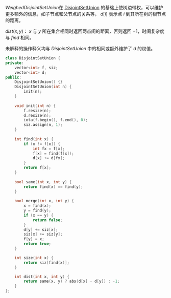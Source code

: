 $WeighedDisjointSetUnion$​ 在 [DisjointSetUnion](https://github.com/xiojoy/Templates-for-Competitive-Programming/blob/main/data%20structure/DisjointSetUnion.md) 的基础上使树边带权，可以维护更多额外的信息，如子节点和父节点的关系等， $d[i]$ 表示点 $i$ 到其所在树的根节点的距离。

$dist(x, y)$： $x$ 与 $y$ 所在集合相同时返回两点间的距离，否则返回 $-1$，时间复杂度与 $find$ 相同。

未解释的操作释义均与 $DisjointSetUnion$ 中的相同或额外维护了 $d$ 的权值。

```C++
class DisjointSetUnion {
private:
    vector<int> f, siz;
    vector<int> d;
public:
    DisjointSetUnion() {}
    DisjointSetUnion(int n) {
        init(n);
    }
    
    void init(int n) {
        f.resize(n);
        d.resize(n);
        iota(f.begin(), f.end(), 0);
        siz.assign(n, 1);
    }
    
    int find(int x) {
        if (x != f[x]) {
            int fx = f[x];
            f[x] = find(f[x]);
            d[x] += d[fx];
        }
        return f[x];
    }
    
    bool same(int x, int y) {
        return find(x) == find(y);
    }
    
    bool merge(int x, int y) {
        x = find(x);
        y = find(y);
        if (x == y) {
            return false;
        }
        d[y] += siz[x];
        siz[x] += siz[y];
        f[y] = x;
        return true;
    }

    int size(int x) {
        return siz[find(x)];
    }

    int dist(int x, int y) {
        return same(x, y) ? abs(d[x] - d[y]) : -1;
    }
};
```
